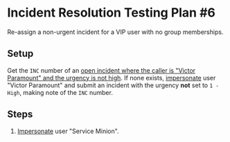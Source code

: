 # Incident Resolution Testing Plan #6

Re-assign a non-urgent incident for a VIP user with no group memberships.

## Setup

Get the `INC` number of an [open incident where the caller is "Victor Paramount" and the urgency is not high](https://usmskstage2.servicenowservices.com/now/nav/ui/classic/params/target/incident_list.do%3Fsysparm_query%3Dactive%253Dtrue%255Eincident_stateIN1%252C2%252C3%255Ecaller_id%253Db44117572f22111004e4d3f62799b6bc%255Eurgency!%253D1).
If none exists, [impersonate](../Impersonation.md) user "Victor Paramount" and submit an incident with the urgency **not** set to `1 - High`, making note of the `INC` number.

## Steps

1. [Impersonate](../Impersonation.md) user "Service Minion".
